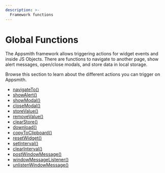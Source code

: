 ```yaml
---
description: >-
  Framework functions
---
```


# Global Functions

The Appsmith framework allows triggering actions for widget events and inside JS Objects. There are functions to navigate to another page, show alert messages, open/close modals, and store data in local storage.

Browse this section to learn about the different actions you can trigger on Appsmith.

* [navigateTo()](/reference/appsmith-framework/widget-actions/navigate-to)
* [showAlert()](/reference/appsmith-framework/widget-actions/show-alert)
* [showModal()](/reference/appsmith-framework/widget-actions/show-modal)
* [closeModal()](/reference/appsmith-framework/widget-actions/close-modal)
* [storeValue()](/reference/appsmith-framework/widget-actions/store-value)
* [removeValue()](/reference/appsmith-framework/widget-actions/remove-value)
* [clearStore()](/reference/appsmith-framework/widget-actions/clear-store)
* [download()](/reference/appsmith-framework/widget-actions/download)
* [copyToClipboard()](/reference/appsmith-framework/widget-actions/copy-to-clipboard)
* [resetWidget()](/reference/appsmith-framework/widget-actions/reset-widget)
* [setInterval()](/reference/appsmith-framework/widget-actions/intervals-time-events)
* [clearInterval()](/reference/appsmith-framework/widget-actions/clear-interval)
* [postWindowMessage()](/reference/appsmith-framework/widget-actions/post-message)
* [windowMessageListener()](/reference/appsmith-framework/widget-actions/window-message-listener)
* [unlistenWindowMessage()](/reference/appsmith-framework/widget-actions/unlisten-window-message)
            
